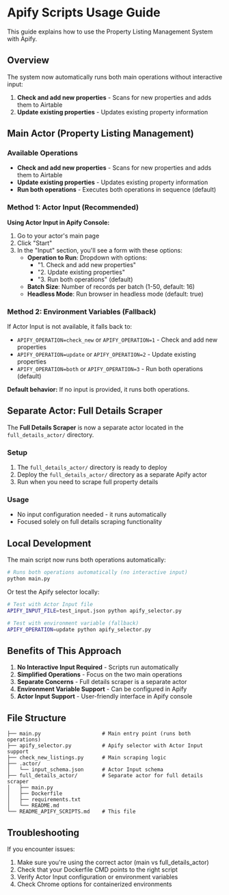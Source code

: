 # Apify Scripts Usage Guide

This guide explains how to use the Property Listing Management System with Apify.

## Overview

The system now automatically runs both main operations without interactive input:
1. **Check and add new properties** - Scans for new properties and adds them to Airtable
2. **Update existing properties** - Updates existing property information

## Main Actor (Property Listing Management)

### Available Operations
- **Check and add new properties** - Scans for new properties and adds them to Airtable
- **Update existing properties** - Updates existing property information  
- **Run both operations** - Executes both operations in sequence (default)

### Method 1: Actor Input (Recommended)

**Using Actor Input in Apify Console:**
1. Go to your actor's main page
2. Click "Start" 
3. In the "Input" section, you'll see a form with these options:
   - **Operation to Run**: Dropdown with options:
     - "1. Check and add new properties"
     - "2. Update existing properties" 
     - "3. Run both operations" (default)
   - **Batch Size**: Number of records per batch (1-50, default: 16)
   - **Headless Mode**: Run browser in headless mode (default: true)

### Method 2: Environment Variables (Fallback)

If Actor Input is not available, it falls back to:
- `APIFY_OPERATION=check_new` or `APIFY_OPERATION=1` - Check and add new properties
- `APIFY_OPERATION=update` or `APIFY_OPERATION=2` - Update existing properties
- `APIFY_OPERATION=both` or `APIFY_OPERATION=3` - Run both operations (default)

**Default behavior:** If no input is provided, it runs both operations.

## Separate Actor: Full Details Scraper

The **Full Details Scraper** is now a separate actor located in the `full_details_actor/` directory.

### Setup
1. The `full_details_actor/` directory is ready to deploy
2. Deploy the `full_details_actor/` directory as a separate Apify actor
3. Run when you need to scrape full property details

### Usage
- No input configuration needed - it runs automatically
- Focused solely on full details scraping functionality

## Local Development

The main script now runs both operations automatically:

```bash
# Runs both operations automatically (no interactive input)
python main.py
```

Or test the Apify selector locally:

```bash
# Test with Actor Input file
APIFY_INPUT_FILE=test_input.json python apify_selector.py

# Test with environment variable (fallback)
APIFY_OPERATION=update python apify_selector.py
```

## Benefits of This Approach

1. **No Interactive Input Required** - Scripts run automatically
2. **Simplified Operations** - Focus on the two main operations
3. **Separate Concerns** - Full details scraper is a separate actor
4. **Environment Variable Support** - Can be configured in Apify
5. **Actor Input Support** - User-friendly interface in Apify console

## File Structure

```
├── main.py                    # Main entry point (runs both operations)
├── apify_selector.py          # Apify selector with Actor Input support
├── check_new_listings.py      # Main scraping logic
├── .actor/
│   └── input_schema.json      # Actor Input schema
├── full_details_actor/        # Separate actor for full details scraper
│   ├── main.py
│   ├── Dockerfile
│   ├── requirements.txt
│   └── README.md
└── README_APIFY_SCRIPTS.md    # This file
```

## Troubleshooting

If you encounter issues:
1. Make sure you're using the correct actor (main vs full_details_actor)
2. Check that your Dockerfile CMD points to the right script
3. Verify Actor Input configuration or environment variables
4. Check Chrome options for containerized environments